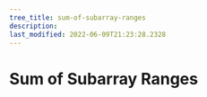 ```yaml
---
tree_title: sum-of-subarray-ranges
description: 
last_modified: 2022-06-09T21:23:28.2328
---
```


# Sum of Subarray Ranges
